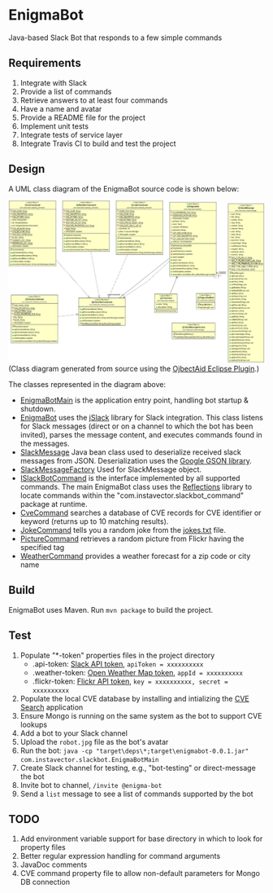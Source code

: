 # EnigmaBot
Java-based Slack Bot that responds to a few simple commands

## Requirements
1. Integrate with Slack
1. Provide a list of commands
1. Retrieve answers to at least four commands
1. Have a name and avatar
1. Provide a README file for the project
1. Implement unit tests
1. Integrate tests of service layer
1. Integrate Travis CI to build and test the project

## Design
A UML class diagram of the EnigmaBot source code is shown below:

![UML](classes.jpg)
(Class diagram generated from source using the [OjbectAid Eclipse Plugin](http://www.objectaid.com/).)

The classes represented in the diagram above:
 * [EnigmaBotMain](https://github.com/yelkeew/EnigmaBot/blob/master/src/com/instavector/slackbot/EnigmaBotMain.java) is the application entry point, handling bot startup & shutdown.
 * [EnigmaBot](https://github.com/yelkeew/EnigmaBot/blob/master/src/com/instavector/slackbot/EnigmaBot.java) uses the [jSlack](https://github.com/seratch/jslack) library for Slack integration.  This class listens for Slack messages (direct or on a channel to which the bot has been invited), parses the message content, and executes commands found in the messages.
 * [SlackMessage](https://github.com/yelkeew/EnigmaBot/blob/master/src/com/instavector/slackmessage/SlackMessage.java) Java bean class used to deserialize received slack messages from JSON.  Deserialization uses the [Google GSON library](https://github.com/google/gson).
 * [SlackMessageFactory](https://github.com/yelkeew/EnigmaBot/blob/master/src/com/instavector/slackmessage/SlackMessageFactory.java) Used for SlackMessage object.
 * [ISlackBotCommand](https://github.com/yelkeew/EnigmaBot/blob/master/src/com/instavector/slackbot_command/ISlackBotCommand.java) is the interface implemented by all supported commands.  The main EnigmaBot class uses the [Reflections](https://github.com/ronmamo/reflections) library to locate commands within the "com.instavector.slackbot_command" package at runtime.
 * [CveCommand](https://github.com/yelkeew/EnigmaBot/blob/master/src/com/instavector/slackbot_command/CveCommand.java) searches a database of CVE records for CVE identifier or keyword (returns up to 10 matching results).
 * [JokeCommand](https://github.com/yelkeew/EnigmaBot/blob/master/src/com/instavector/slackbot_command/JokeCommand.java) tells you a random joke from the [jokes.txt](https://github.com/yelkeew/EnigmaBot/blob/master/jokes.txt) file.
 * [PictureCommand](https://github.com/yelkeew/EnigmaBot/blob/master/src/com/instavector/slackbot_command/PictureCommand.java) retrieves a random picture from Flickr having the specified tag
 * [WeatherCommand](https://github.com/yelkeew/EnigmaBot/blob/master/src/com/instavector/slackbot_command/WeatherCommand.java) provides a weather forecast for a zip code or city name

## Build
EnigmaBot uses Maven.  Run `mvn package` to build the project.   

## Test
 1. Populate "*-token" properties files in the project directory
    * .api-token: [Slack API token](https://api.slack.com/bot-users), `apiToken = xxxxxxxxxx`
    * .weather-token: [Open Weather Map token](http://openweathermap.org/appid), `appId = xxxxxxxxxx`
    * .flickr-token: [Flickr API token](https://www.flickr.com/services/api/misc.api_keys.html), `key = xxxxxxxxxx, secret = xxxxxxxxxx`
 1. Populate the local CVE database by installing and intializing the [CVE Search](https://github.com/cve-search/cve-search) application
 1. Ensure Mongo is running on the same system as the bot to support CVE lookups
 1. Add a bot to your Slack channel
 1. Upload the `robot.jpg` file as the bot's avatar
 1. Run the bot: `java -cp "target\deps\*;target\enigmabot-0.0.1.jar" com.instavector.slackbot.EnigmaBotMain`
 1. Create Slack channel for testing, e.g., "bot-testing" or direct-message the bot
 1. Invite bot to channel, `/invite @enigma-bot`
 1. Send a `list` message to see a list of commands supported by the bot

## TODO
1. Add environment variable support for base directory in which to look for property files
1. Better regular expression handling for command arguments
1. JavaDoc comments
1. CVE command property file to allow non-default parameters for Mongo DB connection

